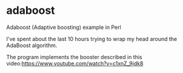 # adaboost
Adaboost (Adaptive boosting) example in Perl

I've spent about the last 10 hours trying to wrap my head around the AdaBoost algorithm. 

The program implements the booster described in this video:https://www.youtube.com/watch?v=c1xnZ_9jdk8
